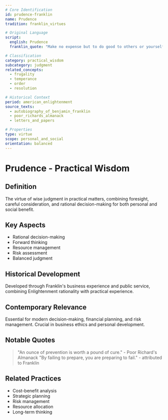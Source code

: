 ```yaml
---
# Core Identification
id: prudence-franklin
name: Prudence
tradition: franklin_virtues

# Original Language
script:
  english: Prudence
  franklin_quote: "Make no expense but to do good to others or yourself"

# Classification
category: practical_wisdom
subcategory: judgment
related_concepts:
  - frugality
  - temperance
  - order
  - resolution

# Historical Context
period: american_enlightenment
source_texts:
  - autobiography_of_benjamin_franklin
  - poor_richards_almanack
  - letters_and_papers

# Properties
type: virtue
scope: personal_and_social
orientation: balanced
---
```


# Prudence - Practical Wisdom

## Definition
The virtue of wise judgment in practical matters, combining foresight, careful consideration, and rational decision-making for both personal and social benefit.

## Key Aspects
- Rational decision-making
- Forward thinking
- Resource management
- Risk assessment
- Balanced judgment

## Historical Development
Developed through Franklin's business experience and public service, combining Enlightenment rationality with practical experience.

## Contemporary Relevance
Essential for modern decision-making, financial planning, and risk management. Crucial in business ethics and personal development.

## Notable Quotes
> "An ounce of prevention is worth a pound of cure." - Poor Richard's Almanack
> "By failing to prepare, you are preparing to fail." - attributed to Franklin

## Related Practices
- Cost-benefit analysis
- Strategic planning
- Risk management
- Resource allocation
- Long-term thinking